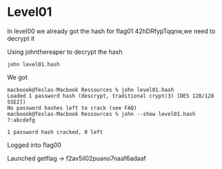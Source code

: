 <h1>Level01</h1>

In level00 we already got the hash for flag01 42hDRfypTqqnw,we need to decrypt it

Using johnthereaper to decrypt the hash

```
john level01.hash
```
We got

```
macboook@Teslas-Macbook Ressources % john level01.hash 
Loaded 1 password hash (descrypt, traditional crypt(3) [DES 128/128 SSE2])
No password hashes left to crack (see FAQ)
macboook@Teslas-Macbook Ressources % john --show level01.hash 
?:abcdefg

1 password hash cracked, 0 left
```

Logged into flag00

Launched getflag -> f2av5il02puano7naaf6adaaf
